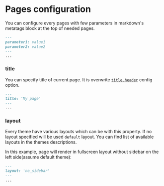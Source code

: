 # Pages configuration

You can configure every pages with few parameters in markdown's metatags block at the top of needed pages.

```markdown
---
parameter1: value1
parameter2: value2
---
... 
```

### title

You can specify title of current page. It is overwrite [`title.header`](config/title) config option. 

```markdown
---
title: 'My page'
---
... 
```


### layout

Every theme have various layouts which can be with this property. If no layout specified will be used `default` layout. You can find list of available layouts in the themes descriptions.

In this example, page will render in fullscreen layout without sidebar on the left side(assume default theme):

```markdown
---
layout: 'no_sidebar'
---
... 
```